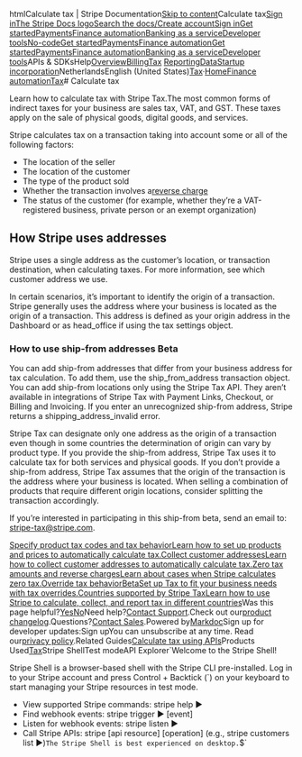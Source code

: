 htmlCalculate tax | Stripe Documentation[Skip to content](#main-content)Calculate tax[Sign in](https://dashboard.stripe.com/login?redirect=https%3A%2F%2Fdocs.stripe.com%2Ftax%2Fcalculating)[The Stripe Docs logo](/)[Search the docs/](#)[Create account](https://dashboard.stripe.com/register)[Sign in](https://dashboard.stripe.com/login?redirect=https%3A%2F%2Fdocs.stripe.com%2Ftax%2Fcalculating)[Get started](/get-started)[Payments](/payments)[Finance automation](/finance-automation)[Banking as a service](/financial-services)[Developer tools](/development)[No-code](/no-code)[Get started](/get-started)[Payments](/payments)[Finance automation](/finance-automation)[](#)[Get started](/get-started)[Payments](/payments)[Finance automation](/finance-automation)[Banking as a service](/financial-services)[Developer tools](/development)[](#)APIs & SDKsHelp[Overview](/docs/finance-automation)[Billing](#)[Tax](#)
[Reporting](#)[Data](#)[Startup incorporation](#)NetherlandsEnglish (United States)[](#)[](#)[Tax](/tax)·[Home](/docs)[Finance automation](/docs/finance-automation)[Tax](/docs/tax)# Calculate tax

Learn how to calculate tax with Stripe Tax.The most common forms of indirect taxes for your business are sales tax, VAT, and GST. These taxes apply on the sale of physical goods, digital goods, and services.

Stripe calculates tax on a transaction taking into account some or all of the following factors:

- The location of the seller
- The location of the customer
- The type of the product sold
- Whether the transaction involves a[reverse charge](/tax/zero-tax#reverse-charges)
- The status of the customer (for example, whether they’re a VAT-registered business, private person or an exempt organization)

## How Stripe uses addresses

Stripe uses a single address as the customer’s location, or transaction destination, when calculating taxes. For more information, see which customer address we use.

In certain scenarios, it’s important to identify the origin of a transaction. Stripe generally uses the address where your business is located as the origin of a transaction. This address is defined as your origin address in the Dashboard or as head_office if using the tax settings object.

### How to use ship-from addresses Beta

You can add ship-from addresses that differ from your business address for tax calculation. To add them, use the ship_from_address transaction object. You can add ship-from locations only using the Stripe Tax API. They aren’t available in integrations of Stripe Tax with Payment Links, Checkout, or Billing and Invoicing. If you enter an unrecognized ship-from address, Stripe returns a shipping_address_invalid error.

Stripe Tax can designate only one address as the origin of a transaction even though in some countries the determination of origin can vary by product type. If you provide the ship-from address, Stripe Tax uses it to calculate tax for both services and physical goods. If you don’t provide a ship-from address, Stripe Tax assumes that the origin of the transaction is the address where your business is located. When selling a combination of products that require different origin locations, consider splitting the transaction accordingly.

If you’re interested in participating in this ship-from beta, send an email to: stripe-tax@stripe.com.

[Specify product tax codes and tax behaviorLearn how to set up products and prices to automatically calculate tax.](/tax/products-prices-tax-codes-tax-behavior)[Collect customer addressesLearn how to collect customer addresses to automatically calculate tax.](/tax/customer-locations)[Zero tax amounts and reverse chargesLearn about cases when Stripe calculates zero tax.](/tax/zero-tax)[Override tax behaviorBetaSet up Tax to fit your business needs with tax overrides.](/tax/tax-overrides)[Countries supported by Stripe TaxLearn how to use Stripe to calculate, collect, and report tax in different countries](/tax/supported-countries)Was this page helpful?[Yes](#)[No](#)Need help?[Contact Support](https://support.stripe.com/).Check out our[product changelog](https://stripe.com/blog/changelog).Questions?[Contact Sales](https://stripe.com/contact/sales).Powered by[Markdoc](https://markdoc.dev)Sign up for developer updates:Sign upYou can unsubscribe at any time. Read our[privacy policy](https://stripe.com/privacy).Related Guides[Calculate tax using APIs](/docs/tax/custom)Products Used[Tax](/tax)Stripe ShellTest modeAPI Explorer[](https://stripe.com/docs/stripe-cli#install)`Welcome to the Stripe Shell!

Stripe Shell is a browser-based shell with the Stripe CLI pre-installed. Log in to your
Stripe account and press Control + Backtick (`) on your keyboard to start managing your Stripe
resources in test mode.

- View supported Stripe commands: stripe help ▶️
- Find webhook events: stripe trigger ▶️ [event]
- Listen for webhook events: stripe listen ▶
- Call Stripe APIs: stripe [api resource] [operation] (e.g., stripe customers list ▶️)`The Stripe Shell is best experienced on desktop.`$`